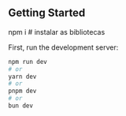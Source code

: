 
## Getting Started
npm i  # instalar as bibliotecas 

First, run the development server:

```bash
npm run dev
# or
yarn dev
# or
pnpm dev
# or
bun dev
```

